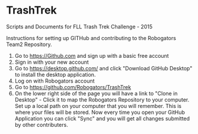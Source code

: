 # TrashTrek
Scripts and Documents for FLL Trash Trek Challenge - 2015

Instructions for setting up GITHub and contributing to the Robogators Team2 Repository.

1. Go to https://Github.com and sign up with a basic free account
2. Sign in with your new account
3. Go to https://desktop.github.com/ and click "Download GitHub Desktop" to install the desktop application.
4. Log on with Robogators account
5. Go to https://github.com/Robogators/TrashTrek
6. On the lower right side of the page you will have a link to "Clone in Desktop" - Click it to map the Robogators Repository to your computer.
   Set up a local path on your computer that you will remember. This is where your files will be stored.
   Now every time you open your GitHub Application you can click "Sync" and you will get all changes submitted by other contributers.




